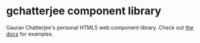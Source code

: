 # gchatterjee component library

Gaurav Chatterjee's personal HTML5 web component library. Check out
[the docs](https://gchatterjee.github.io/component-library) for examples.
